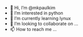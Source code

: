 - 👋 Hi, I’m @mkpaulkim
- 👀 I’m interested in python
- 🌱 I’m currently learning lynux
- 💞️ I’m looking to collaborate on ...
- 📫 How to reach me ...

<!---
mkpaulkim/mkpaulkim is a ✨ special ✨ repository because its `README.md` (this file) appears on your GitHub profile.
You can click the Preview link to take a look at your changes.
--->
